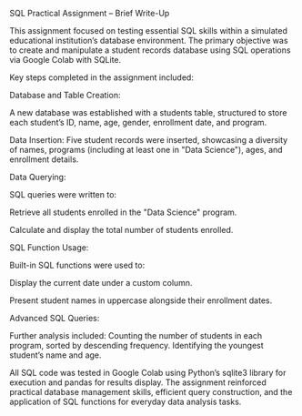 SQL Practical Assignment – Brief Write-Up


This assignment focused on testing essential SQL skills within a simulated educational institution’s database environment. The primary objective was to create and manipulate a student records database using SQL operations via Google Colab with SQLite.

Key steps completed in the assignment included:

Database and Table Creation:

A new database was established with a students table, structured to store each student’s ID, name, age, gender, enrollment date, and program.


Data Insertion:
Five student records were inserted, showcasing a diversity of names, programs (including at least one in "Data Science"), ages, and enrollment details.


Data Querying:

SQL queries were written to:

Retrieve all students enrolled in the "Data Science" program.

Calculate and display the total number of students enrolled.


SQL Function Usage:

Built-in SQL functions were used to:

Display the current date under a custom column.

Present student names in uppercase alongside their enrollment dates.


Advanced SQL Queries:


Further analysis included:
Counting the number of students in each program, sorted by descending frequency.
Identifying the youngest student’s name and age.

All SQL code was tested in Google Colab using Python’s sqlite3 library for execution and pandas for results display. The assignment reinforced practical database management skills, efficient query construction, and the application of SQL functions for everyday data analysis tasks.

